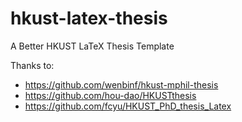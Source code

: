 hkust-latex-thesis
==================

A Better HKUST LaTeX Thesis Template

Thanks to: 
- https://github.com/wenbinf/hkust-mphil-thesis
- https://github.com/hou-dao/HKUSTthesis
- https://github.com/fcyu/HKUST_PhD_thesis_Latex
